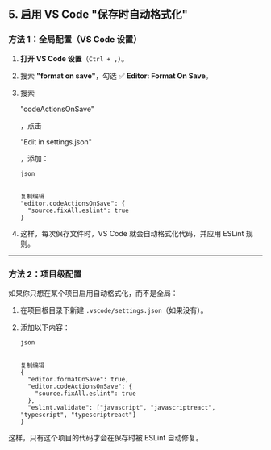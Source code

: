 ## **5. 启用 VS Code "保存时自动格式化"**

### **方法 1：全局配置（VS Code 设置）**

1. **打开 VS Code 设置**（`Ctrl + ,`）。

2. 搜索 **"format on save"**，勾选 ✅ **Editor: Format On Save**。

3. 搜索 

   "codeActionsOnSave"

   ，点击 

   "Edit in settings.json"

   ，添加：

   ```
   json
   
   
   复制编辑
   "editor.codeActionsOnSave": {
     "source.fixAll.eslint": true
   }
   ```

4. 这样，每次保存文件时，VS Code 就会自动格式化代码，并应用 ESLint 规则。

------

### **方法 2：项目级配置**

如果你只想在某个项目启用自动格式化，而不是全局：

1. 在项目根目录下新建 `.vscode/settings.json`（如果没有）。

2. 添加以下内容：

   ```
   json
   
   
   复制编辑
   {
     "editor.formatOnSave": true,
     "editor.codeActionsOnSave": {
       "source.fixAll.eslint": true
     },
     "eslint.validate": ["javascript", "javascriptreact", "typescript", "typescriptreact"]
   }
   ```

这样，只有这个项目的代码才会在保存时被 ESLint 自动修复。